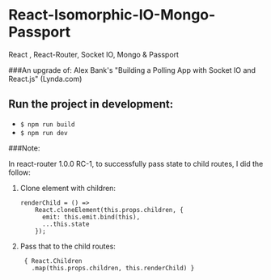 # React-Isomorphic-IO-Mongo-Passport
React , React-Router, Socket IO, Mongo &amp; Passport

###An upgrade of: Alex Bank's "Building a Polling App with Socket IO and React.js" (Lynda.com)

## Run the project in development:
* `$ npm run build`
* `$ npm run dev`

###Note:

In react-router 1.0.0 RC-1, to successfully pass state to child routes, I did the follow:

1. Clone element with children:

       renderChild = () =>
           React.cloneElement(this.props.children, {
             emit: this.emit.bind(this),
             ...this.state
           });

2. Pass that to the child routes:
       
        { React.Children
          .map(this.props.children, this.renderChild) }       
